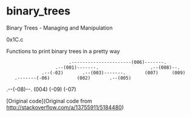 # binary_trees
Binary Trees -  Managing and Manipulation 


0x1C.c

Functions to print binary trees in a pretty way

                           .----------------------(006)-------.
                      .--(001)-------.                   .--(008)--.
                 .--(-02)       .--(003)-------.       (007)     (009)
       .-------(-06)          (002)       .--(005)
  .--(-08)--.                           (004)
(-09)     (-07)


[Original code](Original code from http://stackoverflow.com/a/13755911/5184480)
